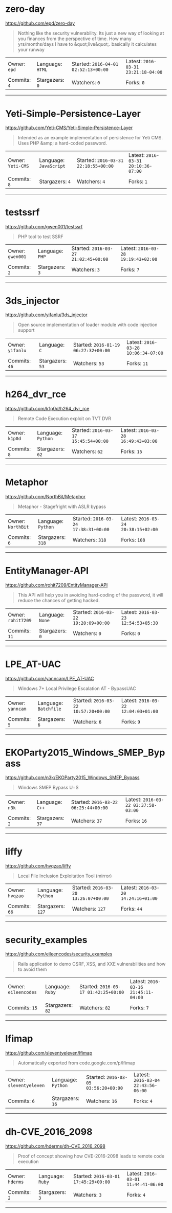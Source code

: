 # zero-day

https://github.com/epd/zero-day
<blockquote>
Nothing like the security vulnerability. Its just a new way of looking at you finances from the perspective of time. How many yrs/months/days I have to &amp;quot;live&amp;quot;.  basically it calculates your runway
</blockquote>

<table><tr>
<tr><td>Owner: <code>epd</code></td>
    <td>Language: <code>HTML</code></td>
    <td>Started: <code>2016-04-01 02:52:13+00:00</code></td>
    <td>Latest: <code>2016-03-31 23:21:18-04:00</code></td></tr>
<tr><td>Commits: <code>4</code></td>
    <td>Stargazers: <code>0</code></td>
    <td>Watchers: <code>0</code></td>
    <td>Forks: <code>0</code></td></tr>
</table>

---

# Yeti-Simple-Persistence-Layer

https://github.com/Yeti-CMS/Yeti-Simple-Persistence-Layer
<blockquote>
Intended as an example implementation of persistence for Yeti CMS. Uses PHP &amp;amp; a hard-coded password.
</blockquote>

<table><tr>
<tr><td>Owner: <code>Yeti-CMS</code></td>
    <td>Language: <code>JavaScript</code></td>
    <td>Started: <code>2016-03-31 22:18:55+00:00</code></td>
    <td>Latest: <code>2016-03-31 20:10:36-07:00</code></td></tr>
<tr><td>Commits: <code>8</code></td>
    <td>Stargazers: <code>4</code></td>
    <td>Watchers: <code>4</code></td>
    <td>Forks: <code>1</code></td></tr>
</table>

---

# testssrf

https://github.com/gwen001/testssrf
<blockquote>
PHP tool to test SSRF
</blockquote>

<table><tr>
<tr><td>Owner: <code>gwen001</code></td>
    <td>Language: <code>PHP</code></td>
    <td>Started: <code>2016-03-27 21:02:45+00:00</code></td>
    <td>Latest: <code>2016-03-28 19:19:43+02:00</code></td></tr>
<tr><td>Commits: <code>2</code></td>
    <td>Stargazers: <code>3</code></td>
    <td>Watchers: <code>3</code></td>
    <td>Forks: <code>7</code></td></tr>
</table>

---

# 3ds_injector

https://github.com/yifanlu/3ds_injector
<blockquote>
Open source implementation of loader module with code injection support
</blockquote>

<table><tr>
<tr><td>Owner: <code>yifanlu</code></td>
    <td>Language: <code>C</code></td>
    <td>Started: <code>2016-01-19 06:27:32+00:00</code></td>
    <td>Latest: <code>2016-03-28 10:06:34-07:00</code></td></tr>
<tr><td>Commits: <code>46</code></td>
    <td>Stargazers: <code>53</code></td>
    <td>Watchers: <code>53</code></td>
    <td>Forks: <code>11</code></td></tr>
</table>

---

# h264_dvr_rce

https://github.com/k1p0d/h264_dvr_rce
<blockquote>
Remote Code Execution exploit on TVT DVR
</blockquote>

<table><tr>
<tr><td>Owner: <code>k1p0d</code></td>
    <td>Language: <code>Python</code></td>
    <td>Started: <code>2016-03-17 15:45:54+00:00</code></td>
    <td>Latest: <code>2016-03-28 16:49:43+03:00</code></td></tr>
<tr><td>Commits: <code>8</code></td>
    <td>Stargazers: <code>62</code></td>
    <td>Watchers: <code>62</code></td>
    <td>Forks: <code>15</code></td></tr>
</table>

---

# Metaphor

https://github.com/NorthBit/Metaphor
<blockquote>
Metaphor - Stagefright with ASLR bypass
</blockquote>

<table><tr>
<tr><td>Owner: <code>NorthBit</code></td>
    <td>Language: <code>Python</code></td>
    <td>Started: <code>2016-03-24 17:38:31+00:00</code></td>
    <td>Latest: <code>2016-03-24 20:38:15+02:00</code></td></tr>
<tr><td>Commits: <code>6</code></td>
    <td>Stargazers: <code>318</code></td>
    <td>Watchers: <code>318</code></td>
    <td>Forks: <code>108</code></td></tr>
</table>

---

# EntityManager-API

https://github.com/rohit7209/EntityManager-API
<blockquote>
This API will help you in avoiding hard-coding of the password, it will reduce the chances of getting hacked.
</blockquote>

<table><tr>
<tr><td>Owner: <code>rohit7209</code></td>
    <td>Language: <code>None</code></td>
    <td>Started: <code>2016-03-22 19:20:09+00:00</code></td>
    <td>Latest: <code>2016-03-23 12:54:53+05:30</code></td></tr>
<tr><td>Commits: <code>11</code></td>
    <td>Stargazers: <code>0</code></td>
    <td>Watchers: <code>0</code></td>
    <td>Forks: <code>0</code></td></tr>
</table>

---

# LPE_AT-UAC

https://github.com/yanncam/LPE_AT-UAC
<blockquote>
Windows 7+ Local Privilege Escalation AT - BypassUAC
</blockquote>

<table><tr>
<tr><td>Owner: <code>yanncam</code></td>
    <td>Language: <code>Batchfile</code></td>
    <td>Started: <code>2016-03-22 10:57:20+00:00</code></td>
    <td>Latest: <code>2016-03-22 12:04:03+01:00</code></td></tr>
<tr><td>Commits: <code>5</code></td>
    <td>Stargazers: <code>6</code></td>
    <td>Watchers: <code>6</code></td>
    <td>Forks: <code>9</code></td></tr>
</table>

---

# EKOParty2015_Windows_SMEP_Bypass

https://github.com/n3k/EKOParty2015_Windows_SMEP_Bypass
<blockquote>
Windows SMEP Bypass U=S
</blockquote>

<table><tr>
<tr><td>Owner: <code>n3k</code></td>
    <td>Language: <code>C++</code></td>
    <td>Started: <code>2016-03-22 06:25:44+00:00</code></td>
    <td>Latest: <code>2016-03-22 03:37:58-03:00</code></td></tr>
<tr><td>Commits: <code>2</code></td>
    <td>Stargazers: <code>37</code></td>
    <td>Watchers: <code>37</code></td>
    <td>Forks: <code>16</code></td></tr>
</table>

---

# liffy

https://github.com/hvqzao/liffy
<blockquote>
Local File Inclusion Exploitation Tool (mirror)
</blockquote>

<table><tr>
<tr><td>Owner: <code>hvqzao</code></td>
    <td>Language: <code>Python</code></td>
    <td>Started: <code>2016-03-20 13:26:07+00:00</code></td>
    <td>Latest: <code>2016-03-20 14:24:16+01:00</code></td></tr>
<tr><td>Commits: <code>66</code></td>
    <td>Stargazers: <code>127</code></td>
    <td>Watchers: <code>127</code></td>
    <td>Forks: <code>44</code></td></tr>
</table>

---

# security_examples

https://github.com/eileencodes/security_examples
<blockquote>
Rails application to demo CSRF, XSS, and XXE vulnerabilities and how to avoid them
</blockquote>

<table><tr>
<tr><td>Owner: <code>eileencodes</code></td>
    <td>Language: <code>Ruby</code></td>
    <td>Started: <code>2016-03-17 01:42:25+00:00</code></td>
    <td>Latest: <code>2016-03-16 21:45:11-04:00</code></td></tr>
<tr><td>Commits: <code>15</code></td>
    <td>Stargazers: <code>82</code></td>
    <td>Watchers: <code>82</code></td>
    <td>Forks: <code>7</code></td></tr>
</table>

---

# lfimap

https://github.com/sleventyeleven/lfimap
<blockquote>
Automatically exported from code.google.com/p/lfimap
</blockquote>

<table><tr>
<tr><td>Owner: <code>sleventyeleven</code></td>
    <td>Language: <code>Python</code></td>
    <td>Started: <code>2016-03-05 03:56:20+00:00</code></td>
    <td>Latest: <code>2016-03-04 22:43:56-06:00</code></td></tr>
<tr><td>Commits: <code>6</code></td>
    <td>Stargazers: <code>16</code></td>
    <td>Watchers: <code>16</code></td>
    <td>Forks: <code>4</code></td></tr>
</table>

---

# dh-CVE_2016_2098

https://github.com/hderms/dh-CVE_2016_2098
<blockquote>
Proof of concept showing how CVE-2016-2098 leads to remote code execution
</blockquote>

<table><tr>
<tr><td>Owner: <code>hderms</code></td>
    <td>Language: <code>Ruby</code></td>
    <td>Started: <code>2016-03-01 17:45:29+00:00</code></td>
    <td>Latest: <code>2016-03-01 11:44:41-06:00</code></td></tr>
<tr><td>Commits: <code>2</code></td>
    <td>Stargazers: <code>3</code></td>
    <td>Watchers: <code>3</code></td>
    <td>Forks: <code>4</code></td></tr>
</table>

---


